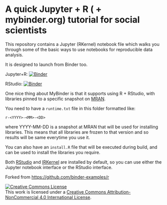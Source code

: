 # A quick Jupyter + R ( + mybinder.org) tutorial for social scientists

This repository contains a Jupyter (RKernel) notebook file which walks you through some of the basic ways to use notebooks for reproducible data analysis. 

It is designed to launch from Binder too. 

Jupyter+R: [![Binder](http://mybinder.org/badge.svg)](http://beta.mybinder.org/v2/gh/yourbrain/notebookdemos/master)

RStudio: [![Binder](http://mybinder.org/badge.svg)](http://beta.mybinder.org/v2/gh/yourbrain/notebookdemos/master?urlpath=rstudio)

One nice thing about MyBinder is that it supports using R + RStudio, with libraries pinned to a specific
snapshot on [MRAN](https://mran.microsoft.com/documents/rro/reproducibility).

You need to have a `runtime.txt` file in this folder formatted like:

```
r-<YYYY>-<MM>-<DD>
```

where YYYY-MM-DD is a snapshot at MRAN that will be used for installing
libraries. This means that all libraries are frozen to that version and so results will be same everytime you use it. 

You can also have an `install.R` file that will be executed during build,
and can be used to install the libraries you require.

Both [RStudio](https://www.rstudio.com/) and [IRKernel](https://irkernel.github.io/)
are installed by default, so you can use either the Jupyter notebook interface or
the RStudio interface.

Forked from https://github.com/binder-examples/r

<a rel="license" href="http://creativecommons.org/licenses/by-nc/4.0/"><img alt="Creative Commons License" style="border-width:0" src="https://i.creativecommons.org/l/by-nc/4.0/88x31.png" /></a><br />This work is licensed under a <a rel="license" href="http://creativecommons.org/licenses/by-nc/4.0/">Creative Commons Attribution-NonCommercial 4.0 International License</a>.

